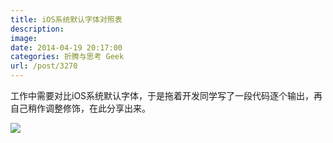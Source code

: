 ```yaml
---
title: iOS系统默认字体对照表
description: 
image: 
date: 2014-04-19 20:17:00
categories: 折腾与思考 Geek
url: /post/3270
---
```


工作中需要对比iOS系统默认字体，于是拖着开发同学写了一段代码逐个输出，再自己稍作调整修饰，在此分享出来。

![](https://cdn.victor42.work/posts/2014-04/04-19/1.png)